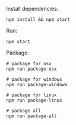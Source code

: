 Install dependencies:
```
npm install && npm start
```

Run:
```
npm start
```

Package:
```
# package for osx
npm run package-osx

# package for windows
npm run package-windows

# package for linux
npm run package-linux

# package all
npm run package-all
```
